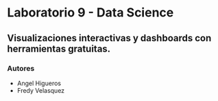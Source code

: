 # Laboratorio 9 - Data Science

## Visualizaciones interactivas y dashboards con herramientas gratuitas.

### Autores

- Angel Higueros
- Fredy Velasquez
